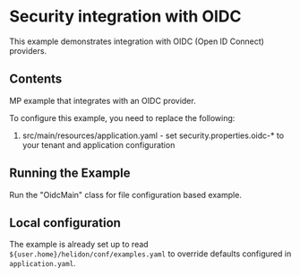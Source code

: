 Security integration with OIDC
===================

This example demonstrates integration with OIDC (Open ID Connect) providers.

Contents
--------
MP example that integrates with an OIDC provider.

To configure this example, you need to replace the following:
1. src/main/resources/application.yaml - set security.properties.oidc-* to your tenant and application configuration

Running the Example
-------------------

Run the "OidcMain" class for file configuration based example.


Local configuration
------------------
The example is already set up to read
`${user.home}/helidon/conf/examples.yaml` to override defaults configured
in `application.yaml`.
